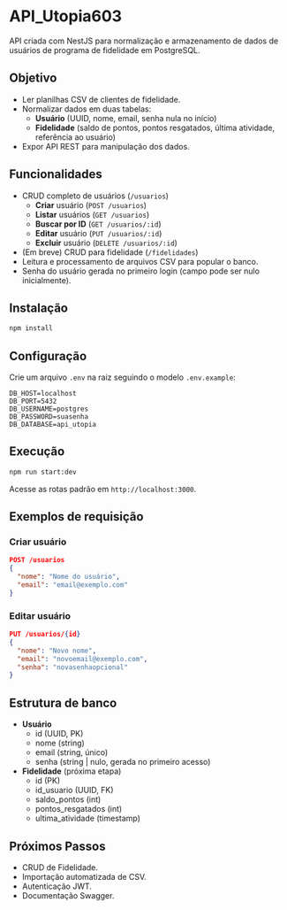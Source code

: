 # API_Utopia603

API criada com NestJS para normalização e armazenamento de dados de usuários de programa de fidelidade em PostgreSQL.

## Objetivo

- Ler planilhas CSV de clientes de fidelidade.
- Normalizar dados em duas tabelas:
  - **Usuário** (UUID, nome, email, senha nula no início)
  - **Fidelidade** (saldo de pontos, pontos resgatados, última atividade, referência ao usuário)
- Expor API REST para manipulação dos dados.

## Funcionalidades

- CRUD completo de usuários (`/usuarios`)
  - **Criar** usuário (`POST /usuarios`)
  - **Listar** usuários (`GET /usuarios`)
  - **Buscar por ID** (`GET /usuarios/:id`)
  - **Editar** usuário (`PUT /usuarios/:id`)
  - **Excluir** usuário (`DELETE /usuarios/:id`)
- (Em breve) CRUD para fidelidade (`/fidelidades`)
- Leitura e processamento de arquivos CSV para popular o banco.
- Senha do usuário gerada no primeiro login (campo pode ser nulo inicialmente).

## Instalação

```bash
npm install
```

## Configuração

Crie um arquivo `.env` na raiz seguindo o modelo `.env.example`:

```env
DB_HOST=localhost
DB_PORT=5432
DB_USERNAME=postgres
DB_PASSWORD=suasenha
DB_DATABASE=api_utopia
```

## Execução

```bash
npm run start:dev
```

Acesse as rotas padrão em `http://localhost:3000`.

## Exemplos de requisição

### Criar usuário

```json
POST /usuarios
{
  "nome": "Nome do usuário",
  "email": "email@exemplo.com"
}
```

### Editar usuário

```json
PUT /usuarios/{id}
{
  "nome": "Novo nome",
  "email": "novoemail@exemplo.com",
  "senha": "novasenhaopcional"
}
```

## Estrutura de banco

- **Usuário**
  - id (UUID, PK)
  - nome (string)
  - email (string, único)
  - senha (string | nulo, gerada no primeiro acesso)
- **Fidelidade** (próxima etapa)
  - id (PK)
  - id_usuario (UUID, FK)
  - saldo_pontos (int)
  - pontos_resgatados (int)
  - ultima_atividade (timestamp)

## Próximos Passos

- CRUD de Fidelidade.
- Importação automatizada de CSV.
- Autenticação JWT.
- Documentação Swagger.
